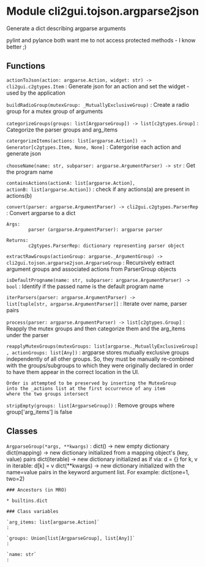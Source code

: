 Module cli2gui.tojson.argparse2json
===================================
Generate a dict describing argparse arguments

pylint and pylance both want me to not access protected methods - I know better ;)

Functions
---------

    
`actionToJson(action: argparse.Action, widget: str) ‑> cli2gui.c2gtypes.Item`
:   Generate json for an action and set the widget - used by the application

    
`buildRadioGroup(mutexGroup: _MutuallyExclusiveGroup)`
:   Create a radio group for a mutex group of arguments

    
`categorizeGroups(groups: list[ArgparseGroup]) ‑> list[c2gtypes.Group]`
:   Categorize the parser groups and arg_items

    
`catergorizeItems(actions: list[argparse.Action]) ‑> Generator[c2gtypes.Item, None, None]`
:   Catergorise each action and generate json

    
`chooseName(name: str, subparser: argparse.ArgumentParser) ‑> str`
:   Get the program name

    
`containsActions(actionA: list[argparse.Action], actionB: list[argparse.Action])`
:   check if any actions(a) are present in actions(b)

    
`convert(parser: argparse.ArgumentParser) ‑> cli2gui.c2gtypes.ParserRep`
:   Convert argparse to a dict
    
    Args:
            parser (argparse.ArgumentParser): argparse parser
    
    Returns:
            c2gtypes.ParserRep: dictionary representing parser object

    
`extractRawGroups(actionGroup: argparse._ArgumentGroup) ‑> cli2gui.tojson.argparse2json.ArgparseGroup`
:   Recursively extract argument groups and associated actions
    from ParserGroup objects

    
`isDefaultProgname(name: str, subparser: argparse.ArgumentParser) ‑> bool`
:   Identify if the passed name is the default program name

    
`iterParsers(parser: argparse.ArgumentParser) ‑> list[tuple[str, argparse.ArgumentParser]]`
:   Iterate over name, parser pairs

    
`process(parser: argparse.ArgumentParser) ‑> list[c2gtypes.Group]`
:   Reapply the mutex groups and then categorize them and the arg_items under
    the parser

    
`reapplyMutexGroups(mutexGroups: list[argparse._MutuallyExclusiveGroup], actionGroups: list[Any])`
:   argparse stores mutually exclusive groups independently
    of all other groups. So, they must be manually re-combined
    with the groups/subgroups to which they were originally declared
    in order to have them appear in the correct location in the UI.
    
    Order is attempted to be preserved by inserting the MutexGroup
    into the _actions list at the first occurrence of any item
    where the two groups intersect

    
`stripEmpty(groups: list[ArgparseGroup])`
:   Remove groups where group['arg_items'] is false

Classes
-------

`ArgparseGroup(*args, **kwargs)`
:   dict() -> new empty dictionary
    dict(mapping) -> new dictionary initialized from a mapping object's
        (key, value) pairs
    dict(iterable) -> new dictionary initialized as if via:
        d = {}
        for k, v in iterable:
            d[k] = v
    dict(**kwargs) -> new dictionary initialized with the name=value pairs
        in the keyword argument list.  For example:  dict(one=1, two=2)

    ### Ancestors (in MRO)

    * builtins.dict

    ### Class variables

    `arg_items: list[argparse.Action]`
    :

    `groups: Union[list[ArgparseGroup], list[Any]]`
    :

    `name: str`
    :